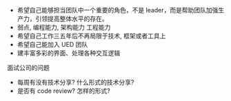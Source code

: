 - 希望自己能够担当团队中一个重要的角色，不是 leader，而是帮助团队加强生产力，引领提高整体水平的存在。
- 弱点, 编程能力, 架构能力 工程能力
- 希望自己工作三五年后不再局限于技术, 框架或者工具上
- 希望自己能加入 UED 团队
- 建丰富多彩的界面、处理各种交互逻辑


面试公司的问题

- 每周有没有技术分享? 什么形式的技术分享?
- 是否有 code review? 怎样的形式? 